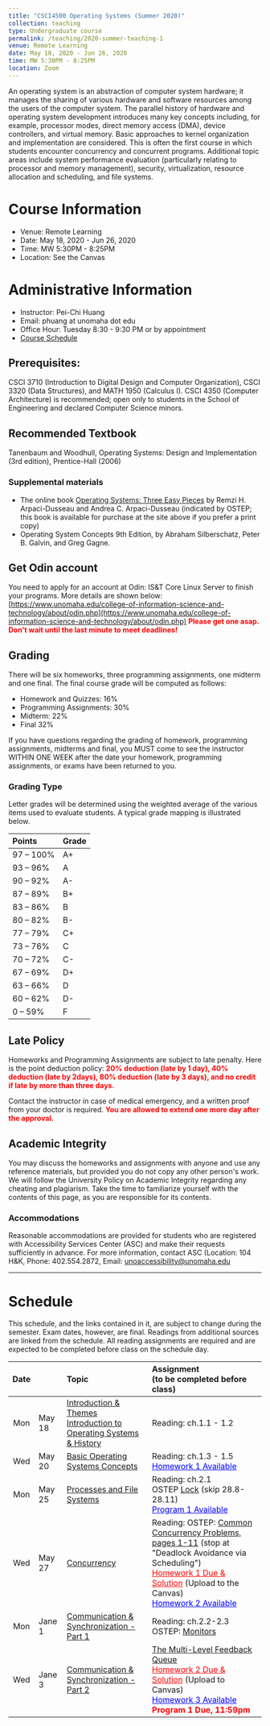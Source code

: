 ```yaml
---
title: "CSCI4500 Operating Systems (Summer 2020)"
collection: teaching
type: Undergraduate course
permalink: /teaching/2020-summer-teaching-1
venue: Remote Learning
date: May 18, 2020 - Jun 26, 2020
time: MW 5:30PM - 8:25PM
location: Zoom  
---
```


An operating system is an abstraction of computer system hardware; it manages the sharing of various hardware and software resources among the users of the computer system. The parallel history of hardware and operating system development introduces many key concepts including, for example, processor modes, direct memory access (DMA), device controllers, and virtual memory. Basic approaches to kernel organization and implementation are considered. This is often the first course in which students encounter concurrency and concurrent programs. Additional topic areas include system performance evaluation (particularly relating to processor and memory management), security, virtualization, resource allocation and scheduling, and  file systems.

# Course Information
* Venue: Remote Learning
* Date: May 18, 2020 - Jun 26, 2020
* Time: MW 5:30PM - 8:25PM
* Location: See the Canvas 

# Administrative Information
* Instructor: Pei-Chi Huang
* Email: phuang at unomaha dot edu
* Office Hour: Tuesday 8:30 - 9:30 PM or by appointment <!---, PKI 174A Building or by appointment * Class Info: TTH 12:00PM - 1:15PM, PKI 274 Building --> 
* [Course Schedule](#schedule)      

## Prerequisites:
CSCI 3710 (Introduction to Digital Design and Computer Organization), CSCI 3320 (Data Structures), and MATH 1950 (Calculus I). CSCI 4350 (Computer Architecture) is recommended; open only to students in the School of Engineering and declared Computer Science minors.

## Recommended Textbook
Tanenbaum and Woodhull, Operating Systems: Design and Implementation (3rd edition), Prentice-Hall (2006)

### Supplemental materials
* The online book [Operating Systems: Three Easy Pieces](http://pages.cs.wisc.edu/~remzi/OSTEP/) by Remzi H. Arpaci-Dusseau and Andrea C. Arpaci-Dusseau (indicated by OSTEP; this book is available for purchase at the site above if you prefer a print copy)
* Operating System Concepts 9th Edition, by Abraham Silberschatz, Peter B. Galvin, and Greg Gagne.

## Get Odin account
You need to apply for an account at Odin: IS&T Core Linux Server to finish your programs. More details are shown below:
[https://www.unomaha.edu/college-of-information-science-and-technology/about/odin.php](https://www.unomaha.edu/college-of-information-science-and-technology/about/odin.php)
<span style="color:red"> **Please get one asap. Don't wait until the last minute to meet deadlines!** </span>

## Grading
There will be six homeworks, three programming assignments, one midterm and one final.
The final course grade will be computed as follows:

* Homework and Quizzes: 16%
* Programming Assignments: 30%
* Midterm: 22%
* Final 32%

If you have questions regarding the grading of homework, programming assignments, midterms and final, you MUST come to see the instructor WITHIN ONE WEEK after the date your homework, programming assignments, or exams have been returned to you.

### Grading Type
 Letter grades will be determined using the weighted average of the various items used to evaluate students. A typical grade mapping is illustrated below.

|Points	   | Grade |
|:---------|:------|
|97 – 100% | A+    |
|93 – 96%  | A     |
|90 – 92%  | A-    |
|87 – 89%  | B+    |
|83 – 86%  | B     |
|80 – 82%  | B-    |
|77 – 79%  | C+    |
|73 – 76%  | C     |
|70 – 72%  | C-    |
|67 – 69%  | D+    |
|63 – 66%  | D     |
|60 – 62%  | D-    |
|0 – 59%   | F     |

## Late Policy
Homeworks and Programming Assignments are subject to late penalty. Here is the point deduction policy: <span style="color:red"> **20% deduction (late by 1 day), 40% deduction (late by 2days), 80% deduction (late by 3 days), and no credit if late by more than three days.** </span>

Contact the instructor in case of medical emergency, and a written proof from your doctor is required. <span style="color:red"> **You are allowed to extend one more day after the approval.** </span>

## Academic Integrity
You may discuss the homeworks and assignments with anyone and use any reference materials, but provided you do not copy any other person's work. We will follow the University Policy on Academic Integrity regarding any cheating and plagiarism. Take the time to familiarize yourself with the contents of this page, as you are responsible for its contents.

### Accommodations 
Reasonable accommodations are provided for students who are registered with Accessibility Services Center (ASC) and make their requests sufficiently in advance. For more information, contact ASC (Location: 104 H&K, Phone: 402.554.2872, Email: [unoaccessibility@unomaha.edu](unoaccessibility@unomaha.edu)

---------------------------------------------------------------------------------------------------------------
# Schedule
This schedule, and the links contained in it, are subject to change during the semester. Exam dates, however, are final.
Readings from additional sources are linked from the schedule. All reading assignments are required and are expected to be completed before class on the schedule day.

| Date |           |               Topic                 | Assignment <br>(to be completed before class) |
|:----:|:----------|:------------------------------------|:----------------------------------------------|
| Mon  | May 18 | [Introduction & Themes](https://drive.google.com/file/d/10KobOhtw5he9mbH6YK67y6dLe3YSPQjG/view?usp=sharing) <br> [Introduction to Operating Systems & History](https://drive.google.com/file/d/1r7WNxaYdfaUjNryxELsYN7UnlUIIXWUN/view?usp=sharing) |    Reading: ch.1.1 - 1.2  |
| Wed | May 20 |  [Basic Operating Systems Concepts](https://drive.google.com/file/d/12avSu5nSzZnw0URonpE5EAiLlJhGwyRn/view?usp=sharing)  | Reading: ch.1.3 - 1.5 <br> <a href="<!---https://drive.google.com/file/d/1Eiegb0mmqcxdHwyntymiADw3D3g-Lnt9/view?usp=sharing --> " style="color: blue"> Homework 1 Available</a> |
| Mon  | May 25 | [Processes and File Systems](https://drive.google.com/file/d/1u9PDI84dMFSbit3ie_BT4lMJYR2Z6FVt/view?usp=sharing)   | Reading: ch.2.1 <br> OSTEP [Lock](http://pages.cs.wisc.edu/~remzi/OSTEP/threads-locks.pdf) (skip 28.8-28.11) <br>  <a href="<!--- https://drive.google.com/file/d/1GPoElL5mT6n0Psft_MYcep_JdArB1VRH/view?usp=sharing -->" style="color: blue">Program 1 Available</a>  |
| Wed  | May 27 | [Concurrency](https://drive.google.com/file/d/1-MXunnb4MSH-XYhFOHvMJaV6-HTVrTmL/view?usp=sharing) | Reading: OSTEP: [Common Concurrency Problems, pages 1-11](http://pages.cs.wisc.edu/~remzi/OSTEP/threads-bugs.pdf) (stop at "Deadlock Avoidance via Scheduling") <br>  <a href="<!---  https://drive.google.com/file/d/1H9g2GmeFIGQGd67ctUrPU_XjliLOOZqz/view?usp=sharing -->" style="color: red">Homework 1 Due & Solution</a> (Upload to the Canvas) <br> <a href="" style="color: blue">Homework 2 Available</a> |
| Mon  | Jane 1 | [Communication & Synchronization - Part 1](https://drive.google.com/file/d/1BshCOkYzbp9_88RSRpcXxilrtPbQdOS_/view?usp=sharing) | Reading: ch.2.2-2.3 <br> OSTEP: [Monitors](http://pages.cs.wisc.edu/~remzi/OSTEP/threads-monitors.pdf)  |
| Wed | Jane 3  | [Communication & Synchronization - Part 2](https://drive.google.com/file/d/1GO81i_ATQSG4KH08KXAYyO-UfwUw2-i5/view?usp=sharing)  |  [The Multi-Level Feedback Queue](http://pages.cs.wisc.edu/~remzi/OSTEP/cpu-sched-mlfq.pdf) <br>  <a href="<!--- https://drive.google.com/file/d/1pteLzBxzOHuSf6U2FTYhmu8b4nVViz_6/view?usp=sharing --> " style="color: red">Homework 2 Due & Solution</a> (Upload to Canvas) <br> <a href="<!--- https://drive.google.com/file/d/1c1-gj8jP0hZIz95KmMZ_eYmx0bJD-rAK/view?usp=sharing --> " style="color: blue">Homework 3 Available</a> <br> <span style="color:red"> **Program 1 Due, 11:59pm**</span> |
